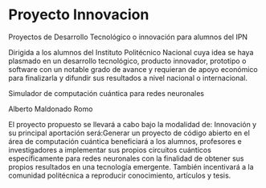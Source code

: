 # Proyecto Innovacion

Proyectos de Desarrollo Tecnológico o innovación para alumnos del IPN

Dirigida a los alumnos del Instituto Politécnico Nacional cuya idea se haya plasmado en un desarrollo tecnológico, producto innovador, prototipo o software con un notable grado de avance y requieran de apoyo económico para finalizarla y difundir sus resultados a nivel nacional o internacional.

Simulador de computación cuántica para redes neuronales

Alberto Maldonado Romo

El proyecto propuesto se llevará a cabo bajo la modalidad de: Innovación y su principal aportación será:Generar un proyecto de código abierto en el área de
computación cuántica beneficiará a los alumnos, profesores e investigadores a implementar sus propios circuitos cuánticos específicamente para redes neuronales con la finalidad de obtener sus propios resultados en una tecnología emergente. También incentivará a la comunidad politécnica a reproducir conocimiento, artículos y tesis.
